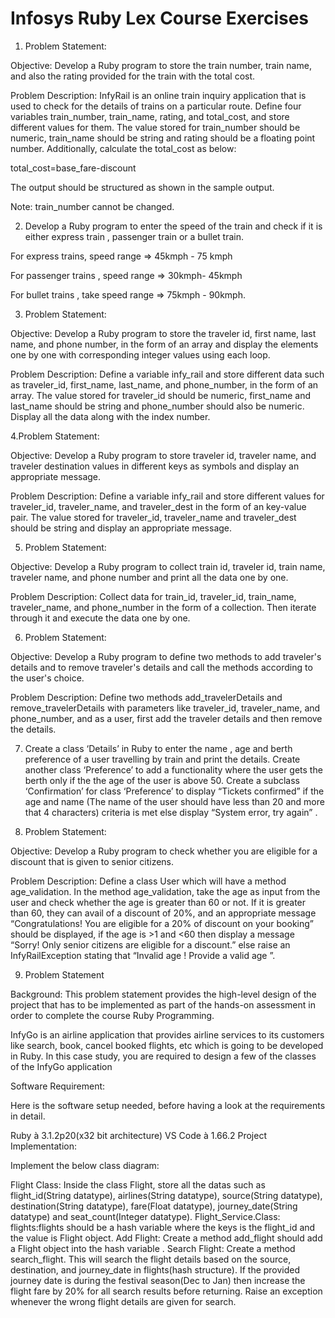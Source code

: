 # Infosys Ruby Lex Course Exercises

1. Problem Statement:

Objective: Develop a Ruby program to store the train number, train name, and also the rating provided for the train with the total cost.

Problem Description: InfyRail is an online train inquiry application that is used to check for the details of trains on a particular route. Define four variables train_number, train_name, rating, and total_cost, and store different values for them. The value stored for train_number should be numeric, train_name should be string and rating should be a floating point number. Additionally, calculate the total_cost as below:

total_cost=base_fare-discount

The output should be structured as shown in the sample output.

Note: train_number cannot be changed.

2. Develop a Ruby program to enter the speed of the train and check if it is either express train , passenger train or a bullet train. 

For express trains, speed range => 45kmph - 75 kmph

For passenger trains , speed range => 30kmph- 45kmph

For bullet trains , take speed range => 75kmph - 90kmph.

3. Problem Statement:

Objective: Develop a Ruby program to store the traveler id, first name, last name, and phone number, in the form of an array and display the elements one by one with corresponding integer values using each loop.

Problem Description: Define a variable infy_rail and store different data such as traveler_id, first_name, last_name, and phone_number, in the form of an array. The value stored for traveler_id should be numeric, first_name and last_name should be string and phone_number should also be numeric. Display all the data along with the index number.

4.Problem Statement:

Objective: Develop a Ruby program to store traveler id, traveler name, and traveler destination values in different keys as symbols and display an appropriate message.

Problem Description: Define a variable infy_rail and store different values for traveler_id, traveler_name, and traveler_dest in the form of an key-value pair. The value stored for traveler_id, traveler_name and traveler_dest should be string and display an appropriate message.

5. Problem Statement:

Objective: Develop a Ruby program to collect train id,  traveler id, train name, traveler name, and phone number and print all the data one by one.

Problem Description: Collect data for train_id, traveler_id, train_name, traveler_name, and phone_number in the form of a collection. Then iterate through it and execute the data one by one.

6. Problem Statement:

Objective: Develop a Ruby program to define two methods to add traveler's details and to remove traveler's details and call the methods according to the user's choice.

Problem Description: Define two methods add_travelerDetails and remove_travelerDetails with parameters like traveler_id, traveler_name, and phone_number, and as a user, first add the traveler details and then remove the details. 

7. Create a class ‘Details’ in Ruby to enter the name , age and berth  preference of a user travelling by train and print the details. Create another class ‘Preference’ to add a functionality where the user gets the berth only if the the age of the user is above 50. Create a subclass ‘Confirmation’ for  class ‘Preference’ to display “Tickets confirmed” if the age and name  (The name of the user should have less than 20 and more that 4 characters) criteria is met else display “System error, try again” .

8. Problem Statement:

Objective: Develop a Ruby program to check whether you are eligible for a discount that is given to senior citizens.

Problem Description: Define a class User which will have a method age_validation. In the method age_validation, take the age as input from the user and check whether the age is greater than 60 or not. If it is greater than 60, they can avail of a discount of 20%, and an appropriate message “Congratulations! You are eligible for a 20% of discount on your booking” should be displayed, if the age is >1 and <60 then display a message “Sorry! Only senior citizens are eligible for a discount.” else raise an  InfyRailException stating that “Invalid age ! Provide a valid age ”.

9. Problem Statement 

Background: This problem statement provides the high-level design of the project that has to be implemented as part of the hands-on assessment in order to complete the course Ruby Programming.

InfyGo is an airline application that provides airline services to its customers like search, book, cancel booked flights, etc which is going to be developed in Ruby. In this case study, you are required to design a few of the classes of the InfyGo application

Software Requirement:

Here is the software setup needed, before having a look at the requirements in detail.

Ruby à 3.1.2p20(x32 bit architecture)
VS Code à 1.66.2
Project Implementation:

Implement the below class diagram:

Flight Class:
Inside the class Flight, store all the datas such as flight_id(String datatype), airlines(String datatype), source(String datatype), destination(String datatype), fare(Float datatype), journey_date(String datatype) and seat_count(Integer datatype).
Flight_Service.Class:
flights:flights should be a hash variable where the keys is the flight_id and the value is Flight object.
Add Flight: Create a method add_flight  should add a Flight object into the hash variable .
Search Flight: Create a method search_flight. This will search the flight details based on the source, destination, and journey_date in flights(hash structure). If the provided journey date is during the festival season(Dec to Jan) then increase the flight fare by 20% for all search results before returning.
Raise an exception whenever the wrong flight details are given for search.
